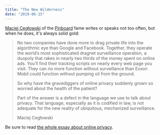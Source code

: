 ```yaml
---
title: "The New Wilderness"
date: "2019-06-15"
---
```


[Maciej Cegłowski](https://idlewords.com/about.htm) of the [Pinboard](https://pinboard.in) fame writes or speaks not too often, but when he does, it's always solid gold:

> No two companies have done more to drag private life into the algorithmic eye than Google and Facebook. Together, they operate the world’s most sophisticated dragnet surveillance operation, a duopoly that rakes in nearly two thirds of the money spent on online ads. You’ll find their tracking scripts on nearly every web page you visit. They can no more function without surveillance than Exxon Mobil could function without pumping oil from the ground.
> 
> So why have the gravediggers of online privacy suddenly grown so worried about the health of the patient?
> 
> Part of the answer is a defect in the language we use to talk about privacy. That language, especially as it is codified in law, is not adequate for the new reality of ubiquitous, mechanized surveillance.
> 
> Maciej Cegłowski

Be sure to read [the whole essay about online privacy](https://idlewords.com/2019/06/the_new_wilderness.htm).
